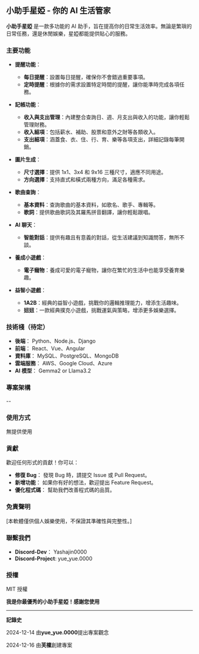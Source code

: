 ## 小助手星婭 - 你的 AI 生活管家

**小助手星婭** 是一款多功能的 AI 助手，旨在提高你的日常生活效率。無論是繁瑣的日常任務，還是休閒娛樂，星婭都能提供貼心的服務。

### 主要功能

* **提醒功能**：
    * **每日提醒**：設置每日提醒，確保你不會錯過重要事項。
    * **定時提醒**：根據你的需求設置特定時間的提醒，讓你能準時完成各項任務。

* **記帳功能**：
    * **收入與支出管理**：內建整合查詢日、週、月支出與收入的功能，讓你輕鬆管理財務。
    * **收入細項**：包括薪水、補助、股票和意外之財等各類收入。
    * **支出細項**：涵蓋食、衣、住、行、育、樂等各項支出，詳細記錄每筆開銷。

* **圖片生成**：
    * **尺寸選擇**：提供 1x1、3x4 和 9x16 三種尺寸，適應不同用途。
    * **方向選擇**：支持直式和橫式兩種方向，滿足各種需求。

* **歌曲查詢**：
    * **基本資料**：查詢歌曲的基本資料，如歌名、歌手、專輯等。
    * **歌詞**：提供歌曲歌詞及其羅馬拼音翻譯，讓你輕鬆跟唱。

* **AI 聊天**：
    * **智能對話**：提供有趣且有意義的對話，從生活建議到知識問答，無所不談。

* **養成小遊戲**：
    * **電子寵物**：養成可愛的電子寵物，讓你在繁忙的生活中也能享受養育樂趣。

* **益智小遊戲**：
    * **1A2B**：經典的益智小遊戲，挑戰你的邏輯推理能力，增添生活趣味。
    * **妞妞**：一款經典撲克小遊戲，挑戰運氣與策略，增添更多娛樂選擇。

### 技術棧（待定）

* **後端**： Python、Node.js、Django
* **前端**： React、Vue、Angular
* **資料庫**： MySQL、PostgreSQL、MongoDB
* **雲端服務**： AWS、Google Cloud、Azure
* **AI 模型**： Gemma2 or Llama3.2

### 專案架構

--

### 使用方式

無提供使用

### 貢獻

歡迎任何形式的貢獻！你可以：
* **修復 Bug**： 發現 Bug 時，請提交 Issue 或 Pull Request。
* **新增功能**： 如果你有好的想法，歡迎提出 Feature Request。
* **優化程式碼**： 幫助我們改善程式碼的品質。

### 免責聲明

[本軟體僅供個人娛樂使用，不保證其準確性與完整性。]

### 聯繫我們

* **Discord-Dev**： Yashajin0000
* **Discord-Project**: yue_yue.0000

### 授權

MIT 授權

**我是你最優秀的小助手星婭！感謝您使用**

---
**記錄史**

2024-12-14 由**yue_yue.0000**提出專案觀念

2024-12-16 由**芙檁**創建專案